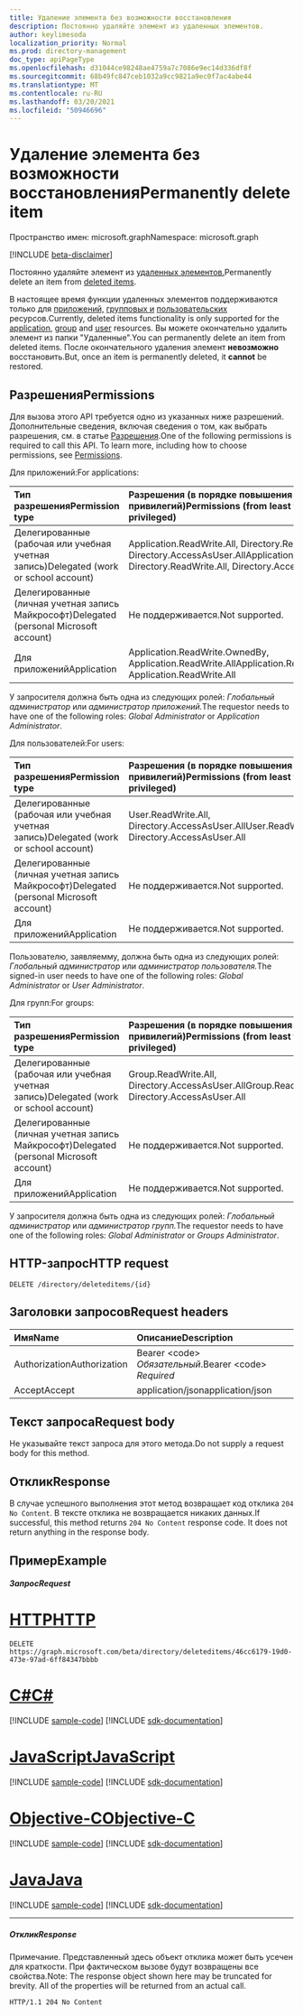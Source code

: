 ```yaml
---
title: Удаление элемента без возможности восстановления
description: Постоянно удаляйте элемент из удаленных элементов.
author: keylimesoda
localization_priority: Normal
ms.prod: directory-management
doc_type: apiPageType
ms.openlocfilehash: d31044ce98248ae4759a7c7086e9ec14d336df8f
ms.sourcegitcommit: 68b49fc847ceb1032a9cc9821a9ec0f7ac4abe44
ms.translationtype: MT
ms.contentlocale: ru-RU
ms.lasthandoff: 03/20/2021
ms.locfileid: "50946696"
---
```

# <a name="permanently-delete-item"></a><span data-ttu-id="ce661-103">Удаление элемента без возможности восстановления</span><span class="sxs-lookup"><span data-stu-id="ce661-103">Permanently delete item</span></span>

<span data-ttu-id="ce661-104">Пространство имен: microsoft.graph</span><span class="sxs-lookup"><span data-stu-id="ce661-104">Namespace: microsoft.graph</span></span>

[!INCLUDE [beta-disclaimer](../../includes/beta-disclaimer.md)]

<span data-ttu-id="ce661-105">Постоянно удаляйте элемент из [удаленных элементов.](../resources/directory.md)</span><span class="sxs-lookup"><span data-stu-id="ce661-105">Permanently delete an item from [deleted items](../resources/directory.md).</span></span>

<span data-ttu-id="ce661-106">В настоящее время функции удаленных элементов поддерживаются только для [приложений,](../resources/application.md) [групповых и](../resources/group.md) [пользовательских](../resources/user.md) ресурсов.</span><span class="sxs-lookup"><span data-stu-id="ce661-106">Currently, deleted items functionality is only supported for the [application](../resources/application.md), [group](../resources/group.md) and [user](../resources/user.md) resources.</span></span> <span data-ttu-id="ce661-107">Вы можете окончательно удалить элемент из папки "Удаленные".</span><span class="sxs-lookup"><span data-stu-id="ce661-107">You can permanently delete an item from deleted items.</span></span> <span data-ttu-id="ce661-108">После окончательного удаления элемент **невозможно** восстановить.</span><span class="sxs-lookup"><span data-stu-id="ce661-108">But, once an item is permanently deleted, it **cannot** be restored.</span></span>

## <a name="permissions"></a><span data-ttu-id="ce661-109">Разрешения</span><span class="sxs-lookup"><span data-stu-id="ce661-109">Permissions</span></span>
<span data-ttu-id="ce661-p102">Для вызова этого API требуется одно из указанных ниже разрешений. Дополнительные сведения, включая сведения о том, как выбрать разрешения, см. в статье [Разрешения](/graph/permissions-reference).</span><span class="sxs-lookup"><span data-stu-id="ce661-p102">One of the following permissions is required to call this API. To learn more, including how to choose permissions, see [Permissions](/graph/permissions-reference).</span></span>

<span data-ttu-id="ce661-112">Для приложений:</span><span class="sxs-lookup"><span data-stu-id="ce661-112">For applications:</span></span>

|<span data-ttu-id="ce661-113">Тип разрешения</span><span class="sxs-lookup"><span data-stu-id="ce661-113">Permission type</span></span>      | <span data-ttu-id="ce661-114">Разрешения (в порядке повышения привилегий)</span><span class="sxs-lookup"><span data-stu-id="ce661-114">Permissions (from least to most privileged)</span></span>              |
|:--------------------|:---------------------------------------------------------|
|<span data-ttu-id="ce661-115">Делегированные (рабочая или учебная учетная запись)</span><span class="sxs-lookup"><span data-stu-id="ce661-115">Delegated (work or school account)</span></span> | <span data-ttu-id="ce661-116">Application.ReadWrite.All, Directory.ReadWrite.All, Directory.AccessAsUser.All</span><span class="sxs-lookup"><span data-stu-id="ce661-116">Application.ReadWrite.All, Directory.ReadWrite.All, Directory.AccessAsUser.All</span></span>    |
|<span data-ttu-id="ce661-117">Делегированные (личная учетная запись Майкрософт)</span><span class="sxs-lookup"><span data-stu-id="ce661-117">Delegated (personal Microsoft account)</span></span> | <span data-ttu-id="ce661-118">Не поддерживается.</span><span class="sxs-lookup"><span data-stu-id="ce661-118">Not supported.</span></span>    |
|<span data-ttu-id="ce661-119">Для приложений</span><span class="sxs-lookup"><span data-stu-id="ce661-119">Application</span></span> | <span data-ttu-id="ce661-120">Application.ReadWrite.OwnedBy, Application.ReadWrite.All</span><span class="sxs-lookup"><span data-stu-id="ce661-120">Application.ReadWrite.OwnedBy, Application.ReadWrite.All</span></span> |

<span data-ttu-id="ce661-121">У запросителя должна быть одна из следующих ролей: *Глобальный администратор* или *администратор приложений.*</span><span class="sxs-lookup"><span data-stu-id="ce661-121">The requestor needs to have one of the following roles: *Global Administrator* or *Application Administrator*.</span></span>

<span data-ttu-id="ce661-122">Для пользователей:</span><span class="sxs-lookup"><span data-stu-id="ce661-122">For users:</span></span>

|<span data-ttu-id="ce661-123">Тип разрешения</span><span class="sxs-lookup"><span data-stu-id="ce661-123">Permission type</span></span>      | <span data-ttu-id="ce661-124">Разрешения (в порядке повышения привилегий)</span><span class="sxs-lookup"><span data-stu-id="ce661-124">Permissions (from least to most privileged)</span></span>              |
|:--------------------|:---------------------------------------------------------|
|<span data-ttu-id="ce661-125">Делегированные (рабочая или учебная учетная запись)</span><span class="sxs-lookup"><span data-stu-id="ce661-125">Delegated (work or school account)</span></span> | <span data-ttu-id="ce661-126">User.ReadWrite.All, Directory.AccessAsUser.All</span><span class="sxs-lookup"><span data-stu-id="ce661-126">User.ReadWrite.All, Directory.AccessAsUser.All</span></span> |
|<span data-ttu-id="ce661-127">Делегированные (личная учетная запись Майкрософт)</span><span class="sxs-lookup"><span data-stu-id="ce661-127">Delegated (personal Microsoft account)</span></span> | <span data-ttu-id="ce661-128">Не поддерживается.</span><span class="sxs-lookup"><span data-stu-id="ce661-128">Not supported.</span></span> |
|<span data-ttu-id="ce661-129">Для приложений</span><span class="sxs-lookup"><span data-stu-id="ce661-129">Application</span></span> | <span data-ttu-id="ce661-130">Не поддерживается.</span><span class="sxs-lookup"><span data-stu-id="ce661-130">Not supported.</span></span> |

<span data-ttu-id="ce661-131">Пользователю, заявляемму, должна быть одна из следующих ролей: *Глобальный администратор* или *администратор пользователя.*</span><span class="sxs-lookup"><span data-stu-id="ce661-131">The signed-in user needs to have one of the following roles: *Global Administrator* or *User Administrator*.</span></span>

<span data-ttu-id="ce661-132">Для групп:</span><span class="sxs-lookup"><span data-stu-id="ce661-132">For groups:</span></span>

|<span data-ttu-id="ce661-133">Тип разрешения</span><span class="sxs-lookup"><span data-stu-id="ce661-133">Permission type</span></span>      | <span data-ttu-id="ce661-134">Разрешения (в порядке повышения привилегий)</span><span class="sxs-lookup"><span data-stu-id="ce661-134">Permissions (from least to most privileged)</span></span>              |
|:--------------------|:---------------------------------------------------------|
|<span data-ttu-id="ce661-135">Делегированные (рабочая или учебная учетная запись)</span><span class="sxs-lookup"><span data-stu-id="ce661-135">Delegated (work or school account)</span></span> | <span data-ttu-id="ce661-136">Group.ReadWrite.All, Directory.AccessAsUser.All</span><span class="sxs-lookup"><span data-stu-id="ce661-136">Group.ReadWrite.All, Directory.AccessAsUser.All</span></span> |
|<span data-ttu-id="ce661-137">Делегированные (личная учетная запись Майкрософт)</span><span class="sxs-lookup"><span data-stu-id="ce661-137">Delegated (personal Microsoft account)</span></span> | <span data-ttu-id="ce661-138">Не поддерживается.</span><span class="sxs-lookup"><span data-stu-id="ce661-138">Not supported.</span></span>    |
|<span data-ttu-id="ce661-139">Для приложений</span><span class="sxs-lookup"><span data-stu-id="ce661-139">Application</span></span> | <span data-ttu-id="ce661-140">Не поддерживается.</span><span class="sxs-lookup"><span data-stu-id="ce661-140">Not supported.</span></span> |

<span data-ttu-id="ce661-141">У запросителя должна быть одна из следующих ролей: *Глобальный администратор* или *администратор групп.*</span><span class="sxs-lookup"><span data-stu-id="ce661-141">The requestor needs to have one of the following roles: *Global Administrator* or *Groups Administrator*.</span></span>

## <a name="http-request"></a><span data-ttu-id="ce661-142">HTTP-запрос</span><span class="sxs-lookup"><span data-stu-id="ce661-142">HTTP request</span></span>
<!-- { "blockType": "ignored" } -->
```http
DELETE /directory/deleteditems/{id}
```
## <a name="request-headers"></a><span data-ttu-id="ce661-143">Заголовки запросов</span><span class="sxs-lookup"><span data-stu-id="ce661-143">Request headers</span></span>
| <span data-ttu-id="ce661-144">Имя</span><span class="sxs-lookup"><span data-stu-id="ce661-144">Name</span></span>       | <span data-ttu-id="ce661-145">Описание</span><span class="sxs-lookup"><span data-stu-id="ce661-145">Description</span></span>|
|:---------------|:----------|
| <span data-ttu-id="ce661-146">Authorization</span><span class="sxs-lookup"><span data-stu-id="ce661-146">Authorization</span></span>  | <span data-ttu-id="ce661-147">Bearer &lt;code&gt; *Обязательный*.</span><span class="sxs-lookup"><span data-stu-id="ce661-147">Bearer &lt;code&gt; *Required*</span></span>|
| <span data-ttu-id="ce661-148">Accept</span><span class="sxs-lookup"><span data-stu-id="ce661-148">Accept</span></span>  | <span data-ttu-id="ce661-149">application/json</span><span class="sxs-lookup"><span data-stu-id="ce661-149">application/json</span></span> |

## <a name="request-body"></a><span data-ttu-id="ce661-150">Текст запроса</span><span class="sxs-lookup"><span data-stu-id="ce661-150">Request body</span></span>
<span data-ttu-id="ce661-151">Не указывайте текст запроса для этого метода.</span><span class="sxs-lookup"><span data-stu-id="ce661-151">Do not supply a request body for this method.</span></span>

## <a name="response"></a><span data-ttu-id="ce661-152">Отклик</span><span class="sxs-lookup"><span data-stu-id="ce661-152">Response</span></span>

<span data-ttu-id="ce661-p103">В случае успешного выполнения этот метод возвращает код отклика `204 No Content`. В тексте отклика не возвращается никаких данных.</span><span class="sxs-lookup"><span data-stu-id="ce661-p103">If successful, this method returns `204 No Content` response code. It does not return anything in the response body.</span></span>

## <a name="example"></a><span data-ttu-id="ce661-155">Пример</span><span class="sxs-lookup"><span data-stu-id="ce661-155">Example</span></span>
##### <a name="request"></a><span data-ttu-id="ce661-156">Запрос</span><span class="sxs-lookup"><span data-stu-id="ce661-156">Request</span></span>


# <a name="http"></a>[<span data-ttu-id="ce661-157">HTTP</span><span class="sxs-lookup"><span data-stu-id="ce661-157">HTTP</span></span>](#tab/http)
<!-- {
  "blockType": "request",
  "name": "delete_directory"
}-->
```http
DELETE https://graph.microsoft.com/beta/directory/deleteditems/46cc6179-19d0-473e-97ad-6ff84347bbbb
```
# <a name="c"></a>[<span data-ttu-id="ce661-158">C#</span><span class="sxs-lookup"><span data-stu-id="ce661-158">C#</span></span>](#tab/csharp)
[!INCLUDE [sample-code](../includes/snippets/csharp/delete-directory-csharp-snippets.md)]
[!INCLUDE [sdk-documentation](../includes/snippets/snippets-sdk-documentation-link.md)]

# <a name="javascript"></a>[<span data-ttu-id="ce661-159">JavaScript</span><span class="sxs-lookup"><span data-stu-id="ce661-159">JavaScript</span></span>](#tab/javascript)
[!INCLUDE [sample-code](../includes/snippets/javascript/delete-directory-javascript-snippets.md)]
[!INCLUDE [sdk-documentation](../includes/snippets/snippets-sdk-documentation-link.md)]

# <a name="objective-c"></a>[<span data-ttu-id="ce661-160">Objective-C</span><span class="sxs-lookup"><span data-stu-id="ce661-160">Objective-C</span></span>](#tab/objc)
[!INCLUDE [sample-code](../includes/snippets/objc/delete-directory-objc-snippets.md)]
[!INCLUDE [sdk-documentation](../includes/snippets/snippets-sdk-documentation-link.md)]

# <a name="java"></a>[<span data-ttu-id="ce661-161">Java</span><span class="sxs-lookup"><span data-stu-id="ce661-161">Java</span></span>](#tab/java)
[!INCLUDE [sample-code](../includes/snippets/java/delete-directory-java-snippets.md)]
[!INCLUDE [sdk-documentation](../includes/snippets/snippets-sdk-documentation-link.md)]

---

##### <a name="response"></a><span data-ttu-id="ce661-162">Отклик</span><span class="sxs-lookup"><span data-stu-id="ce661-162">Response</span></span>
<span data-ttu-id="ce661-p104">Примечание. Представленный здесь объект отклика может быть усечен для краткости. При фактическом вызове будут возвращены все свойства.</span><span class="sxs-lookup"><span data-stu-id="ce661-p104">Note: The response object shown here may be truncated for brevity. All of the properties will be returned from an actual call.</span></span>
<!-- {
  "blockType": "response",
  "truncated": true
} -->
```http
HTTP/1.1 204 No Content
```

<!-- uuid: 8fcb5dbc-d5aa-4681-8e31-b001d5168d79
2015-10-25 14:57:30 UTC -->
<!--
{
  "type": "#page.annotation",
  "description": "Delete directory",
  "keywords": "",
  "section": "documentation",
  "tocPath": "",
  "suppressions": [
  ]
}
-->


